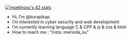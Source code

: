 <a href="https://github.com/oakoudad/badge42"><img src="https://badge.mediaplus.ma/greenbinary/msekhsou" alt="msekhsou's 42 stats" /></a>


-  Hi, I’m @kurapikap
-  I’m interested in cyber security and web development
-  I’m currently learning language C & CPP & js & css & html
-  How to reach me : "insta :merioda_su"

<!---
kurapikap/kurapikap is a ✨ special ✨ repository because its `README.md` (this file) appears on your GitHub profile.
You can click the Preview link to take a look at your changes.
--->
